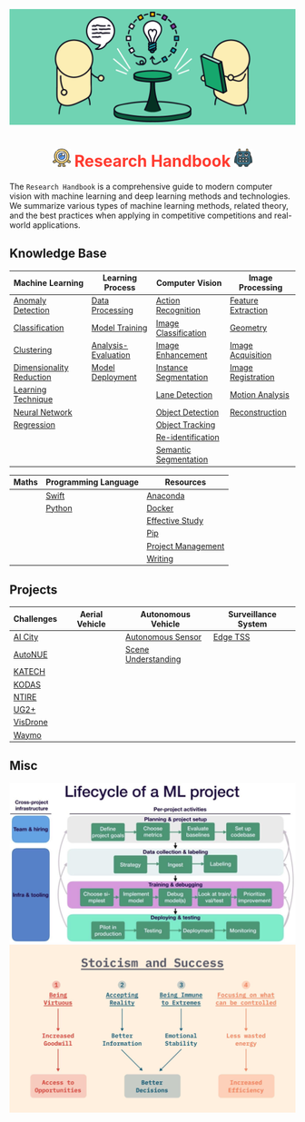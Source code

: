 <div align="center">
<p>
   <img width="850" src="../data/images/research.png"></a>
</p>

<img src="../data/logo/one_100.png" width="32"> <span style="color:rgb(255, 59, 48);">Research Handbook</span> <img src="../data/logo/square_96.png" width="32">
=============================
</div>

The `Research Handbook` is a comprehensive guide to modern computer vision with machine learning and deep learning methods and technologies. We summarize various types of machine learning methods, related theory, and the best practices when applying in competitive competitions and real-world applications.


## Knowledge Base

| Machine Learning             | Learning Process        | Computer Vision                                  | Image Processing       |
|------------------------------|-------------------------|--------------------------------------------------|------------------------|
| [Anomaly Detection]()        | [Data Processing]()     | [Action Recognition]()                           | [Feature Extraction]() |
| [Classification]()           | [Model Training]()      | [Image Classification]()                         | [Geometry]()           |
| [Clustering]()               | [Analysis-Evaluation]() | [Image Enhancement](image_enhancement/README.md) | [Image Acquisition]()  |
| [Dimensionality Reduction]() | [Model Deployment]()    | [Instance Segmentation]()                        | [Image Registration]() |
| [Learning Technique]()       |                         | [Lane Detection]()                               | [Motion Analysis]()    |
| [Neural Network]()           |                         | [Object Detection]()                             | [Reconstruction]()     |
| [Regression]()               |                         | [Object Tracking]()                              |                        |
|                              |                         | [Re-identification]()                            |                        |
|                              |                         | [Semantic Segmentation]()                        |                        |

|  Maths     | Programming Language | Resources                         |
|------------|----------------------|-----------------------------------|
|            | [Swift]()            | [Anaconda](resources/anaconda.md) |
|            | [Python]()           | [Docker](resources/docker.md)     |
|            |                      | [Effective Study]()               |
|            |                      | [Pip]()                           |
|            |                      | [Project Management]()            |
|            |                      | [Writing]()                       |


## Projects

| Challenges   | Aerial Vehicle | Autonomous Vehicle      | Surveillance System |
|--------------|----------------|-------------------------|---------------------|
| [AI City]()  |                | [Autonomous Sensor]()   | [Edge TSS]()        |
| [AutoNUE]()  |                | [Scene Understanding]() |                     |
| [KATECH]()   |                |                         |                     |
| [KODAS]()    |                |                         |                     |
| [NTIRE]()    |                |                         |                     |
| [UG2+]()     |                |                         |                     |
| [VisDrone]() |                |                         |                     |
| [Waymo]()    |                |                         |                     |


## Misc

<div align="center">
<img src="../data/images/lifecycle.png" width="600">
<img src="../data/images/stoicism.png"  width="600">
</div>
